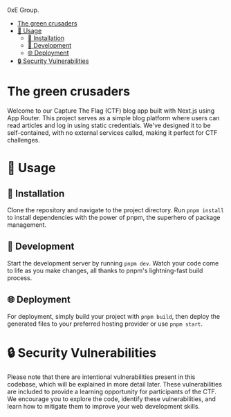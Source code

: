 0xE Group.
- [The green crusaders](#the-green-crusaders)
- [📝 Usage](#-usage)
  - [🔧 Installation](#-installation)
  - [🚀 Development](#-development)
  - [🌐 Deployment](#-deployment)
- [🔒 Security Vulnerabilities](#-security-vulnerabilities)


# The green crusaders
Welcome to our Capture The Flag (CTF) blog app built with Next.js using App Router. This project serves as a simple blog platform where users can read articles and log in using static credentials. We've designed it to be self-contained, with no external services called, making it perfect for CTF challenges.

# 📝 Usage
## 🔧 Installation
Clone the repository and navigate to the project directory. Run `pnpm install` to install dependencies with the power of pnpm, the superhero of package management.

## 🚀 Development
Start the development server by running `pnpm dev`. Watch your code come to life as you make changes, all thanks to pnpm's lightning-fast build process.

## 🌐 Deployment
For deployment, simply build your project with `pnpm build`, then deploy the generated files to your preferred hosting provider or use `pnpm start`. 

# 🔒 Security Vulnerabilities

Please note that there are intentional vulnerabilities present in this codebase, which will be explained in more detail later. These vulnerabilities are included to provide a learning opportunity for participants of the CTF. We encourage you to explore the code, identify these vulnerabilities, and learn how to mitigate them to improve your web development skills.